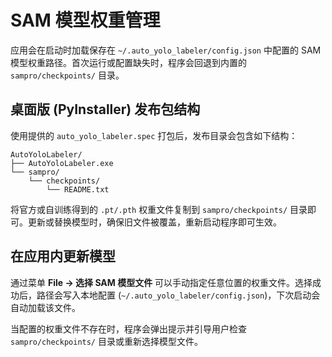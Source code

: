 # SAM 模型权重管理

应用会在启动时加载保存在 `~/.auto_yolo_labeler/config.json` 中配置的 SAM 模型权重路径。首次运行或配置缺失时，程序会回退到内置的 `sampro/checkpoints/` 目录。

## 桌面版 (PyInstaller) 发布包结构

使用提供的 `auto_yolo_labeler.spec` 打包后，发布目录会包含如下结构：

```
AutoYoloLabeler/
├── AutoYoloLabeler.exe
└── sampro/
    └── checkpoints/
        └── README.txt
```

将官方或自训练得到的 `.pt/.pth` 权重文件复制到 `sampro/checkpoints/` 目录即可。更新或替换模型时，确保旧文件被覆盖，重新启动程序即可生效。

## 在应用内更新模型

通过菜单 **File → 选择 SAM 模型文件** 可以手动指定任意位置的权重文件。选择成功后，路径会写入本地配置 (`~/.auto_yolo_labeler/config.json`)，下次启动会自动加载该文件。

当配置的权重文件不存在时，程序会弹出提示并引导用户检查 `sampro/checkpoints/` 目录或重新选择模型文件。

